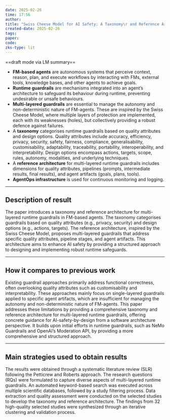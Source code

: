 ```yaml
---
date: 2025-02-26
time: 17:56
author: 
title: "Swiss Cheese Model for AI Safety: A Taxonomy\r and Reference Architecture for Multi-Layered \rGuardrails of Foundation Model Based Agents"
created-date: 2025-02-26
tags: 
paper: 
code: 
zks-type: lit
---
```

==draft mode via LM summary==


- **FM-based agents** are autonomous systems that perceive context, reason, plan, and execute workflows by interacting with FMs, external tools, knowledge bases, and other agents to achieve goals.
- **Runtime guardrails** are mechanisms integrated into an agent’s architecture to safeguard its behaviour during runtime, preventing undesirable or unsafe behaviours.
- **Multi-layered guardrails** are essential to manage the autonomy and non-deterministic nature of FM-agents. These are inspired by the Swiss Cheese Model, where multiple layers of protection are implemented, each with its weaknesses (holes), but collectively providing a robust defence against failures.
- A **taxonomy** categorises runtime guardrails based on quality attributes and design options. Quality attributes include accuracy, efficiency, privacy, security, safety, fairness, compliance, generalisability, customisability, adaptability, traceability, portability, interoperability, and interpretability. Design options encompass actions, targets, scope, rules, autonomy, modalities, and underlying techniques.
- A **reference architecture** for multi-layered runtime guardrails includes dimensions for quality attributes, pipelines (prompts, intermediate results, final results), and agent artifacts (goals, plans, tools).
- **AgentOps infrastructure** is used for continuous monitoring and logging.

---

## Description of result

The paper introduces a taxonomy and reference architecture for multi-layered runtime guardrails in FM-based agents. The taxonomy categorises guardrails based on quality attributes (e.g., privacy, security) and design options (e.g., actions, targets). The reference architecture, inspired by the Swiss Cheese Model, proposes multi-layered guardrails that address specific quality attributes, pipeline stages, and agent artifacts. This architecture aims to enhance AI safety by providing a structured approach to designing and implementing robust runtime safeguards.

---

## How it compares to previous work

Existing guardrail approaches primarily address functional correctness, often overlooking quality attributes such as customisability and interpretability. These approaches mainly focus on single-layered guardrails applied to specific agent artifacts, which are insufficient for managing the autonomy and non-deterministic nature of FM-agents. This paper addresses these limitations by providing a comprehensive taxonomy and reference architecture for multi-layered runtime guardrails, offering concrete guidance for AI-safety-by-design from a software architecture perspective. It builds upon initial efforts in runtime guardrails, such as NeMo Guardrails and OpenAI’s Moderation API, by providing a more comprehensive and structured approach.

---

## Main strategies used to obtain results

The results were obtained through a systematic literature review (SLR) following the Petticrew and Roberts approach. The research questions (RQs) were formulated to capture diverse aspects of multi-layered runtime guardrails. An automated keyword-based search was executed across multiple scientific databases, followed by a study filtering process. Data extraction and quality assessment were conducted on the selected studies to develop the taxonomy and reference architecture. The findings from 32 high-quality selected studies were synthesized through an iterative clustering and validation process.